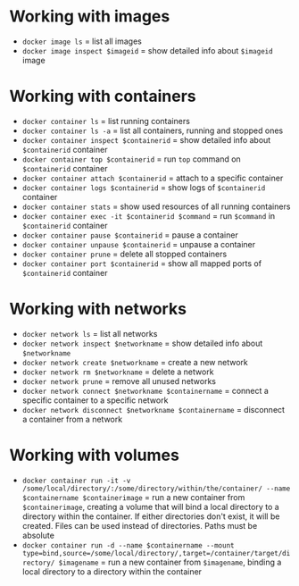 # Working with images

+ `docker image ls` = list all images
+ `docker image inspect $imageid` = show detailed info about `$imageid` image

# Working with containers

+ `docker container ls` = list running containers
+ `docker container ls -a` = list all containers, running and stopped ones
+ `docker container inspect $containerid` = show detailed info about `$containerid` container
+ `docker container top $containerid` = run `top` command on `$containerid` container
+ `docker container attach $containerid` = attach to a specific container
+ `docker container logs $containerid` = show logs of `$containerid` container
+ `docker container stats` = show used resources of all running containers
+ `docker container exec -it $containerid $command` = run `$command` in `$containerid` container
+ `docker container pause $containerid` = pause a container
+ `docker container unpause $containerid` = unpause a container
+ `docker container prune` = delete all stopped containers
+ `docker container port $containerid` = show all mapped ports of `$containerid` container

# Working with networks

+ `docker network ls` = list all networks
+ `docker network inspect $networkname` = show detailed info about `$networkname`
+ `docker network create $networkname` = create a new network
+ `docker network rm $networkname` = delete a network
+ `docker network prune` = remove all unused networks
+ `docker network connect $networkname $containername` = connect a specific container to a specific network
+ `docker network disconnect $networkname $containername` = disconnect a container from a network

# Working with volumes

+ `docker container run -it -v /some/local/directory/:/some/directory/within/the/container/ --name $containername $containerimage` = run a new container from `$containerimage`, creating a volume that will bind a local directory to a directory within the container. If either directories don't exist, it will be created. Files can be used instead of directories. Paths must be absolute
+ `docker container run -d --name $containername --mount type=bind,source=/some/local/directory/,target=/container/target/directory/ $imagename` = run a new container from `$imagename`, binding a local directory to a directory within the container
